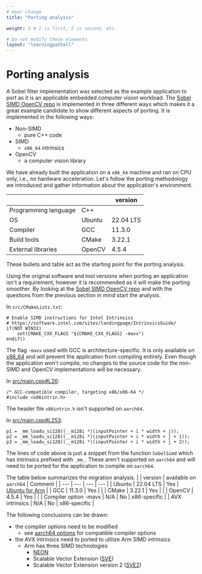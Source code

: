 ```yaml
---
# User change
title: "Porting analysis" 

weight: 3 # 1 is first, 2 is second, etc.

# Do not modify these elements
layout: "learningpathall"
---
```


# Porting analysis 

A Sobel filter implementation was selected as the example application to port as it is an applicable embedded computer vision workload. The [Sobel SIMD OpenCV repo](https://github.com/m3y54m/sobel-simd-opencv/) is implemented in three different ways which makes it a great example candidate to show different aspects of porting. It is implemented in the following ways:
* Non-SIMD
  * pure C++ code
* SIMD 
  * `x86_64` intrinsics
* OpenCV
  * a computer vision library

We have already built the application on a `x86_64` machine and ran on CPU only, i.e., no hardware acceleration. Let's follow the porting methodology we introduced and gather information about the application's environment.

|                      |                       | version          |
| -------------------- | --------------------- | ---------------- |
| Programming language | C++                   |                  |
| OS                   | Ubuntu                | 22.04 LTS        |
| Compiler             | GCC                   | 11.3.0           |
| Build tools          | CMake                 | 3.22.1           |
| External libraries   | OpenCV                | 4.5.4            |

These bullets and table act as the starting point for the porting analysis.

Using the original software and tool versions when porting an application isn't a requirement, however it is recommended as it will make the porting smoother. By looking at the [Sobel SIMD OpenCV repo](https://github.com/m3y54m/sobel-simd-opencv/) and with the questions from the previous section in mind start the analysis.

In `src/CMakeLists.txt`:
```output
# Enable SIMD instructions for Intel Intrinsics
# https://software.intel.com/sites/landingpage/IntrinsicsGuide/
if(NOT WIN32)
    set(CMAKE_CXX_FLAGS "${CMAKE_CXX_FLAGS} -mavx")
endif()
```
  
The flag `-mavx` used with GCC is architecture-specific. It is only available on [x86_64](https://man7.org/linux/man-pages/man1/gcc.1.html) and will prevent the application from compiling entirely. Even though the application won't compile, no changes to the source code for the non-SIMD and OpenCV implementations will be necessary.

In [src/main.cpp#L26](https://github.com/m3y54m/sobel-simd-opencv/blob/master/src/main.cpp#L26):
```output
/* GCC-compatible compiler, targeting x86/x86-64 */
#include <x86intrin.h>
```

The header file `x86intrin.h` isn't supported on `aarch64`.

In [src/main.cpp#L253](https://github.com/m3y54m/sobel-simd-opencv/blob/master/src/main.cpp#L253):
```output
p1 = _mm_loadu_si128((__m128i *)(inputPointer + i * width + j));
p2 = _mm_loadu_si128((__m128i *)(inputPointer + i * width + j + 1));
p3 = _mm_loadu_si128((__m128i *)(inputPointer + i * width + j + 2));
```

The lines of code above is just a snippet from the function `SobelSimd` which has intrinsics prefixed with `_mm_`. These aren't supported on `aarch64` and will need to be ported for the application to compile on `aarch64`.

The table below summarizes the migration analysis.
| | version | available on `aarch64` | Comment |
| --- | --- | --- | --- |
| Ubuntu                | 22.04 LTS        | Yes | [Ubuntu for Arm](https://ubuntu.com/download/server/arm) |
| GCC                   | 11.3.0           | Yes | |
| CMake                 | 3.22.1           | Yes | |
| OpenCV                | 4.5.4            | Yes | |
| Compiler option -mavx | N/A              | No  | x86-specific |
| AVX intrinsics        | N/A              | No  | x86-specific |

The following conclusions can be drawn:
* the compiler options need to be modified
  * see [aarch64 options](https://gcc.gnu.org/onlinedocs/gcc/AArch64-Options.html) for compatible compiler options
* the AVX intrinsics need to ported to utilize Arm SIMD intrinsics
  * Arm has three SIMD technologies
    * [NEON](https://developer.arm.com/documentation/den0018/a)
    * Scalable Vector Extension ([SVE](https://developer.arm.com/documentation/102131/0100/?lang=en))
    * Scalable Vector Extension version 2 ([SVE2](https://developer.arm.com/documentation/102340/0100/Introducing-SVE2?lang=en))